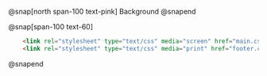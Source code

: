 @snap[north span-100 text-pink]
Background
@snapend

@snap[span-100 text-60]
```html
    <link rel="stylesheet" type="text/css" media="screen" href="main.css">
    <link rel="stylesheet" type="text/css" media="print" href="footer.css">
```
@snapend